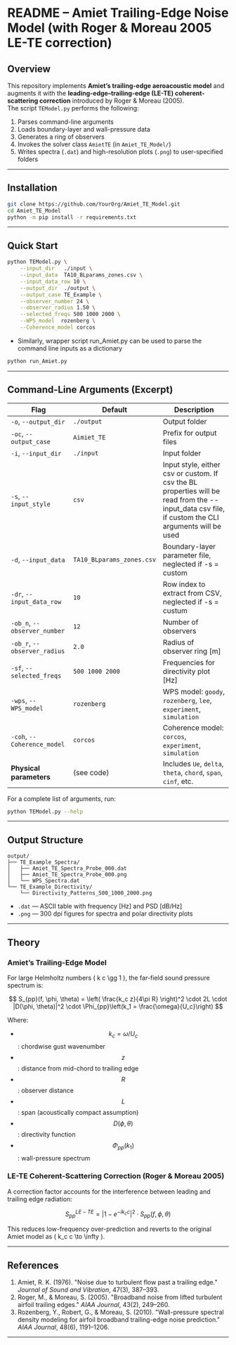 # README – Amiet Trailing-Edge Noise Model (with Roger & Moreau 2005 LE-TE correction)

## Overview

This repository implements **Amiet’s trailing-edge aeroacoustic model** and augments it with the **leading-edge–trailing-edge (LE-TE) coherent-scattering correction** introduced by Roger & Moreau (2005).  
The script `TEModel.py` performs the following:

1. Parses command-line arguments  
2. Loads boundary-layer and wall-pressure data  
3. Generates a ring of observers  
4. Invokes the solver class `AmietTE` (in `Amiet_TE_Model/`)  
5. Writes spectra (`.dat`) and high-resolution plots (`.png`) to user-specified folders  

---

## Installation

```bash
git clone https://github.com/YourOrg/Amiet_TE_Model.git
cd Amiet_TE_Model
python -m pip install -r requirements.txt
```

---

## Quick Start

```bash
python TEModel.py \
    --input_dir   ./input \
    --input_data  TA10_BLparams_zones.csv \
    --input_data_row 10 \
    --output_dir  ./output \
    --output_case TE_Example \
    --observer_number 24 \
    --observer_radius 1.50 \
    --selected_freqs 500 1000 2000 \
    --WPS_model  rozenberg \
    --Coherence_model corcos
```

- Similarly, wrapper script run_Amiet.py can be used to parse the command line inputs as a dictionary

```bash
python run_Amiet.py
```


---

## Command-Line Arguments (Excerpt)

| Flag                          | Default                      | Description |
|-------------------------------|------------------------------|-------------|
| `-o`, `--output_dir`          | `./output`                   | Output folder |
| `-oc`, `--output_case`        | `Aimiet_TE`                  | Prefix for output files |
| `-i`, `--input_dir`           | `./input`                    | Input folder |
| `-s`, `--input_style`         | `csv`                        | Input style, either csv or custom. If csv the BL properties will be read from the --input_data csv file, if custom the CLI arguments will be used|
| `-d`, `--input_data`          | `TA10_BLparams_zones.csv`    | Boundary-layer parameter file, neglected if -s = custom|
| `-dr`, `--input_data_row`     | `10`                         | Row index to extract from CSV, neglected if -s = custum |
| `-ob_n`, `--observer_number`  | `12`                         | Number of observers |
| `-ob_r`, `--observer_radius`  | `2.0`                        | Radius of observer ring [m] |
| `-sf`, `--selected_freqs`     | `500 1000 2000`              | Frequencies for directivity plot [Hz] |
| `-wps`, `--WPS_model`         | `rozenberg`                  | WPS model: `goody`, `rozenberg`, `lee`, `experiment`, `simulation` |
| `-coh`, `--Coherence_model`   | `corcos`                     | Coherence model: `corcos`, `experiment`, `simulation` |
| **Physical parameters**       | (see code)                   | Includes `Ue`, `delta`, `theta`, `chord`, `span`, `cinf`, etc. |

For a complete list of arguments, run:

```bash
python TEModel.py --help
```

---

## Output Structure

```
output/
├── TE_Example_Spectra/
│   ├── Amiet_TE_Spectra_Probe_000.dat
│   ├── Amiet_TE_Spectra_Probe_000.png
│   └── WPS_Spectra.dat
└── TE_Example_Directivity/
    └── Directivity_Patterns_500_1000_2000.png
```

- `.dat` — ASCII table with frequency [Hz] and PSD [dB/Hz]  
- `.png` — 300 dpi figures for spectra and polar directivity plots

---

## Theory

### Amiet’s Trailing-Edge Model

For large Helmholtz numbers \( k c \gg 1 \), the far-field sound pressure spectrum is:

$$
S_{pp}(f, \phi, \theta) = \left( \frac{k_c z}{4\pi R} \right)^2 \cdot 2L \cdot |D(\phi, \theta)|^2 \cdot \Phi_{pp}\left(k_1 = \frac{\omega}{U_c}\right)
$$

Where:
- $$ k_c = \omega / U_c $$: chordwise gust wavenumber  
- $$ z $$: distance from mid-chord to trailing edge  
- $$ R $$: observer distance  
- $$ L $$: span (acoustically compact assumption)  
- $$ D(\phi, \theta) $$: directivity function  
- $$ \Phi_{pp}(k_1) $$: wall-pressure spectrum

### LE-TE Coherent-Scattering Correction (Roger & Moreau 2005)

A correction factor accounts for the interference between leading and trailing edge radiation:

$$
S_{pp}^{LE-TE} = \left|1 - e^{-i k_c c}\right|^2 \cdot S_{pp}(f, \phi, \theta)
$$

This reduces low-frequency over-prediction and reverts to the original Amiet model as \( k_c c \to \infty \).

---

## References

1. Amiet, R. K. (1976). "Noise due to turbulent flow past a trailing edge." *Journal of Sound and Vibration*, 47(3), 387–393.  
2. Roger, M., & Moreau, S. (2005). "Broadband noise from lifted turbulent airfoil trailing edges." *AIAA Journal*, 43(2), 249–260.  
3. Rozenberg, Y., Robert, G., & Moreau, S. (2010). "Wall-pressure spectral density modeling for airfoil broadband trailing-edge noise prediction." *AIAA Journal*, 48(6), 1191–1206.

---
